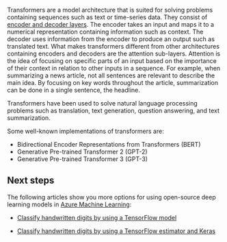 Transformers are a model architecture that is suited for solving problems containing sequences such as text or time-series data. They consist of [encoder and decoder layers](https://en.wikipedia.org/wiki/Transformer_(machine_learning_model)#Encoder). The encoder takes an input and maps it to a numerical representation containing information such as context. The decoder uses information from the encoder to produce an output such as translated text. What makes transformers different from other architectures containing encoders and decoders are the attention sub-layers. Attention is the idea of focusing on specific parts of an input based on the importance of their context in relation to other inputs in a sequence. For example, when summarizing a news article, not all sentences are relevant to describe the main idea. By focusing on key words throughout the article, summarization can be done in a single sentence, the headline.

Transformers have been used to solve natural language processing problems such as translation, text generation, question answering, and text summarization.

Some well-known implementations of transformers are:

- Bidirectional Encoder Representations from Transformers (BERT)
- Generative Pre-trained Transformer 2 (GPT-2)
- Generative Pre-trained Transformer 3 (GPT-3)

## Next steps

The following articles show you more options for using open-source deep learning models in [Azure Machine Learning](./index.yml?WT.mc_id=docs-article-lazzeri):


- [Classify handwritten digits by using a TensorFlow model](./how-to-train-tensorflow.md?WT.mc_id=docs-article-lazzeri) 

- [Classify handwritten digits by using a TensorFlow estimator and Keras](./how-to-train-keras.md?WT.mc_id=docs-article-lazzeri)
